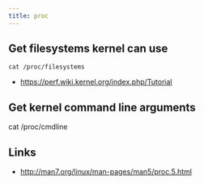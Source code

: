 ```yaml
---
title: proc
---
```


## Get filesystems kernel can use

```
cat /proc/filesystems
```

* <https://perf.wiki.kernel.org/index.php/Tutorial>

## Get kernel command line arguments
cat /proc/cmdline

## Links
* <http://man7.org/linux/man-pages/man5/proc.5.html>
